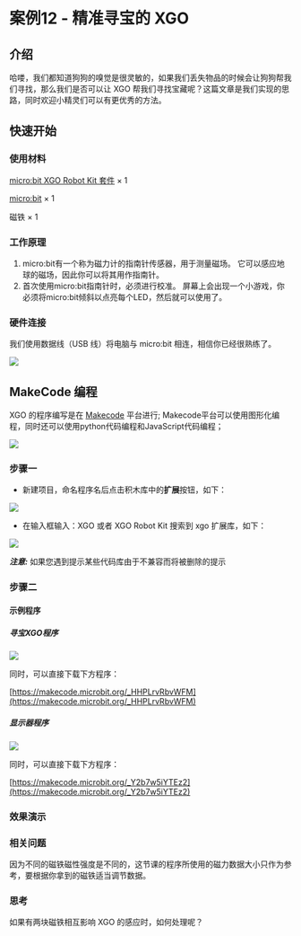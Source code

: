 ﻿---
sidebar_position: 19
sidebar_label: 案例12 - 精准寻宝的 XGO
---

# 案例12 - 精准寻宝的 XGO

## 介绍

哈喽，我们都知道狗狗的嗅觉是很灵敏的，如果我们丢失物品的时候会让狗狗帮我们寻找，那么我们是否可以让 XGO 帮我们寻找宝藏呢？这篇文章是我们实现的思路，同时欢迎小精灵们可以有更优秀的方法。

## 快速开始

### 使用材料

[micro:bit XGO Robot Kit 套件](https://www.elecfreaks.com/micro-bit-xgo-robot-kit.html) × 1

[micro:bit](https://www.elecfreaks.com/bbc-micro-bit-board-for-coding-programming-microbit.html) × 1

磁铁 × 1

### 工作原理

1. micro:bit有一个称为磁力计的指南针传感器，用于测量磁场。 它可以感应地球的磁场，因此你可以将其用作指南针。
2. 首次使用micro:bit指南针时，必须进行校准。 屏幕上会出现一个小游戏，你必须将micro:bit倾斜以点亮每个LED，然后就可以使用了。

### 硬件连接

我们使用数据线（USB 线）将电脑与 micro:bit 相连，相信你已经很熟练了。

![](https://wiki-media-ef.oss-cn-hongkong.aliyuncs.com/docs/microbit/robot/xgo-robot-kit/images/microbit-xgo-robot-kit-22.png)

## MakeCode 编程

XGO 的程序编写是在 [Makecode](https://makecode.microbit.org/#) 平台进行; Makecode平台可以使用图形化编程，同时还可以使用python代码编程和JavaScript代码编程；

![](https://wiki-media-ef.oss-cn-hongkong.aliyuncs.com/docs/microbit/robot/xgo-robot-kit/images/microbit-xgo-robot-kit-10.png)

### 步骤一

- 新建项目，命名程序名后点击积木库中的**扩展**按钮，如下：

![](https://wiki-media-ef.oss-cn-hongkong.aliyuncs.com/docs/microbit/robot/xgo-robot-kit/images/microbit-xgo-robot-kit-12.png)

- 在输入框输入：XGO 或者 XGO Robot Kit 搜索到 xgo 扩展库，如下：

![](https://wiki-media-ef.oss-cn-hongkong.aliyuncs.com/docs/microbit/robot/xgo-robot-kit/images/microbit-xgo-robot-kit-13.png)

**_注意:_** 如果您遇到提示某些代码库由于不兼容而将被删除的提示

### 步骤二

#### 示例程序

##### 寻宝XGO程序

![](https://wiki-media-ef.oss-cn-hongkong.aliyuncs.com/docs/microbit/robot/xgo-robot-kit/images/microbit-xgo-robot-kit-case12-01.png)

同时，可以直接下载下方程序：

[https://makecode.microbit.org/_HHPLrvRbvWFM](https://makecode.microbit.org/_HHPLrvRbvWFM)

##### 显示器程序

![](https://wiki-media-ef.oss-cn-hongkong.aliyuncs.com/docs/microbit/robot/xgo-robot-kit/images/microbit-xgo-robot-kit-case12-02.png)

[](https://makecode.microbit.org/_Y2b7w5iYTEz2)

同时，可以直接下载下方程序：

[https://makecode.microbit.org/_Y2b7w5iYTEz2](https://makecode.microbit.org/_Y2b7w5iYTEz2)

### 效果演示

### 相关问题

因为不同的磁铁磁性强度是不同的，这节课的程序所使用的磁力数据大小只作为参考，要根据你拿到的磁铁适当调节数据。

### 思考

如果有两块磁铁相互影响 XGO 的感应时，如何处理呢？
